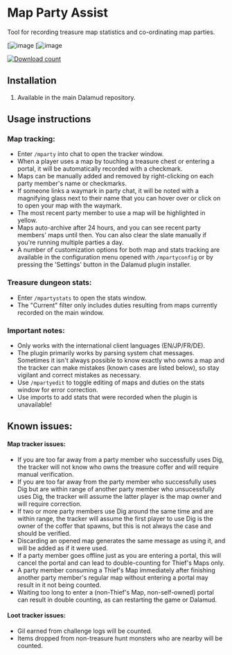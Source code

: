 # Map Party Assist

Tool for recording treasure map statistics and co-ordinating map parties.

[![image](https://i.imgur.com/JeyAe7l.png) [![image](https://i.imgur.com/OMK8LPU.png)

[![Download count](https://img.shields.io/endpoint?url=https://qzysathwfhebdai6xgauhz4q7m0mzmrf.lambda-url.us-east-1.on.aws/MapPartyAssist)](https://github.com/wrath16/MapPartyAssist)


## Installation

1. Available in the main Dalamud repository.

## Usage instructions 

### Map tracking:

* Enter `/mparty` into chat to open the tracker window.
* When a player uses a map by touching a treasure chest or entering a portal, it will be automatically recorded with a checkmark.
* Maps can be manually added and removed by right-clicking on each party member's name or checkmarks.
* If someone links a waymark in party chat, it will be noted with a magnifying glass next to their name that you can hover over or click on to open your map with the waymark.
* The most recent party member to use a map will be highlighted in yellow.
* Maps auto-archive after 24 hours, and you can see recent party members' maps until then. You can also clear the slate manually if you're running multiple parties a day.
* A number of customization options for both map and stats tracking are available in the configuration menu opened with `/mpartyconfig` or by pressing the 'Settings' button in the Dalamud plugin installer.

### Treasure dungeon stats:

* Enter `/mpartystats` to open the stats window.
* The "Current" filter only includes duties resulting from maps currently recorded on the main window.

### Important notes:
* Only works with the international client languages (EN/JP/FR/DE).
* The plugin primarily works by parsing system chat messages. Sometimes it isn't always possible to know exactly who owns a map and the tracker can make mistakes (known cases are listed below), so stay vigilant and correct mistakes as necessary.
* Use `/mpartyedit` to toggle editing of maps and duties on the stats window for error correction.
* Use imports to add stats that were recorded when the plugin is unavailable!

## Known issues:

#### Map tracker issues:
* If you are too far away from a party member who successfully uses Dig, the tracker will not know who owns the treasure coffer and will require manual verification.
* If you are too far away from the party member who successfully uses Dig but are within range of another party member who unsucessfully uses Dig, the tracker will assume the latter player is the map owner and will require correction.
* If two or more party members use Dig around the same time and are within range, the tracker will assume the first player to use Dig is the owner of the coffer that spawns, but this is not always the case and should be verified.
* Discarding an opened map generates the same message as using it, and will be added as if it were used.
* If a party member goes offline just as you are entering a portal, this will cancel the portal and can lead to double-counting for Thief's Maps only.
* A party member consuming a Thief's Map immediately after finishing another party member's regular map without entering a portal may result in it not being counted.
* Waiting too long to enter a (non-Thief's Map, non-self-owned) portal can result in double counting, as can restarting the game or Dalamud.

#### Loot tracker issues:
* Gil earned from challenge logs will be counted.
* Items dropped from non-treasure hunt monsters who are nearby will be counted.
